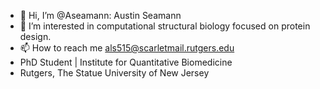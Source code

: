 - 👋 Hi, I’m @Aseamann: Austin Seamann
- 👀 I’m interested in computational structural biology focused on protein design.
- 📫 How to reach me als515@scarletmail.rutgers.edu
- PhD Student | Institute for Quantitative Biomedicine
- Rutgers, The Statue University of New Jersey

<!---
Aseamann/Aseamann is a ✨ special ✨ repository because its `README.md` (this file) appears on your GitHub profile.
You can click the Preview link to take a look at your changes.
--->
